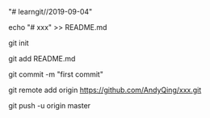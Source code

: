 "# learngit//2019-09-04" 

echo "# xxx" >> README.md

git init

git add README.md

git commit -m "first commit"

git remote add origin https://github.com/AndyQing/xxx.git

git push -u origin master
